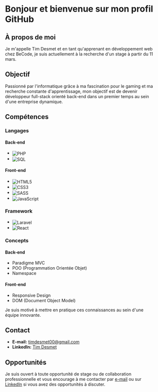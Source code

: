 # Bonjour et bienvenue sur mon profil GitHub

## À propos de moi

Je m'appelle Tim Desmet et en tant qu'apprenant en développement web chez BeCode, je suis actuellement à la recherche d'un stage à partir du 11 mars.

## Objectif

Passionné par l'informatique grâce à ma fascination pour le gaming et ma recherche constante d'apprentissage, mon objectif est de devenir développeur full-stack orienté back-end dans un premier temps au sein d'une entreprise dynamique.

## Compétences

### Langages

#### Back-end
- <img align="center" src="https://img.shields.io/badge/PHP-777BB4?style=for-the-badge&logo=php&logoColor=white" alt="PHP">
- <img align="center" src="https://img.shields.io/badge/SQL-4479A1?style=for-the-badge&logo=mysql&logoColor=white" alt="SQL">

#### Front-end
- <img align="center" src="https://img.shields.io/badge/HTML5-E34F26?style=for-the-badge&logo=html5&logoColor=white" alt="HTML5">
- <img align="center" src="https://img.shields.io/badge/CSS3-1572B6?style=for-the-badge&logo=css3&logoColor=white" alt="CSS3">
- <img align="center" src="https://img.shields.io/badge/SASS-CC6699?style=for-the-badge&logo=sass&logoColor=white" alt="SASS">
- <img align="center" src="https://img.shields.io/badge/JavaScript-F7DF1E?style=for-the-badge&logo=javascript&logoColor=black" alt="JavaScript">

### Framework

- <img align="center" src="https://img.shields.io/badge/Laravel-FF2D20?style=for-the-badge&logo=laravel&logoColor=white" alt="Laravel">
- <img align="center" src="https://img.shields.io/badge/React-61DAFB?style=for-the-badge&logo=react&logoColor=white" alt="React">


### Concepts

#### Back-end
- Paradigme MVC
- POO (Programmation Orientée Objet)
- Namespace

#### Front-end
- Responsive Design
- DOM (Document Object Model)

Je suis motivé à mettre en pratique ces connaissances au sein d'une équipe innovante.

## Contact

- **E-mail:** [timdesmet00@gmail.com](mailto:timdesmet00@gmail.com)
- **LinkedIn:** [Tim Desmet](https://www.linkedin.com/in/tim-desmet-dev/)

## Opportunités

Je suis ouvert à toute opportunité de stage ou de collaboration professionnelle et vous encourage à me contacter par [e-mail](mailto:timdesmet00@gmail.com) ou sur [LinkedIn](https://www.linkedin.com/in/tim-desmet-dev/) si vous avez des opportunités à discuter.


